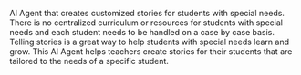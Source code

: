 AI Agent that creates customized stories for students with special needs. There is no centralized curriculum or resources for students with special needs and each student needs to be handled on a case by case basis. Telling stories is a great way to help students with special needs learn and grow. This AI Agent helps teachers create stories for their students that are tailored to the needs of a specific student.
